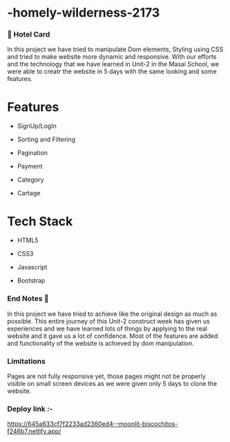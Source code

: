 # -homely-wilderness-2173

### 🏫 Hotel Card

In this project we have tried to manipulate Dom elements, Styling using CSS and tried to make website more dynamic and responsive. With our  efforts and the technology that we have learned in Unit-2 in the Masai School, we were able to creatr the website in 5 days with the same looking and some features.


# Features

   - SignUp/LogIn

   - Sorting and Filtering

   - Pagination

   - Payment 

   - Category

   - Cartage


# Tech Stack

   - HTML5

   - CSS3

   - Javascript

   - Bootstrap

### End Notes 📑

In this project we have tried to achieve like the  original design as much as possible. This entire journey of this Unit-2 construct week has given us experiences and we have learned lots of things by applying to the real website and it gave us a lot of confidence. Most of the features are added and functionality of the website is achieved by dom manipulation.

### Limitations

Pages are not fully responsive yet, those pages might not be properly visible on small screen devices as we were given only 5 days to clone the website.


### Deploy link :- 
  https://645a633cf7f2233ad2360ed4--moonlit-biscochitos-f246b7.netlify.app/
